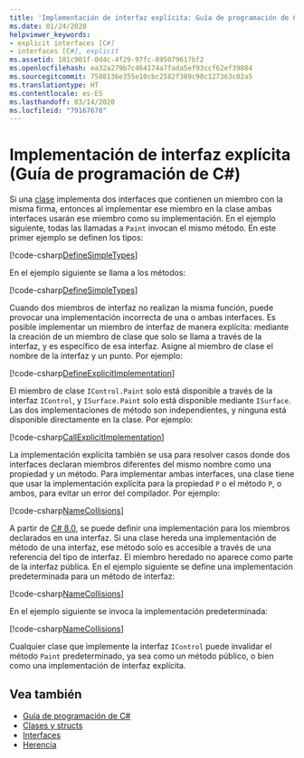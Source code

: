 ```yaml
---
title: 'Implementación de interfaz explícita: Guía de programación de C#'
ms.date: 01/24/2020
helpviewer_keywords:
- explicit interfaces [C#]
- interfaces [C#], explicit
ms.assetid: 181c901f-0d4c-4f29-97fc-895079617bf2
ms.openlocfilehash: ea32a279b7c464174a7fada5ef93ccf62ef39884
ms.sourcegitcommit: 7588136e355e10cbc2582f389c90c127363c02a5
ms.translationtype: HT
ms.contentlocale: es-ES
ms.lasthandoff: 03/14/2020
ms.locfileid: "79167678"
---
```

# <a name="explicit-interface-implementation-c-programming-guide"></a>Implementación de interfaz explícita (Guía de programación de C#)

Si una [clase](../../language-reference/keywords/class.md) implementa dos interfaces que contienen un miembro con la misma firma, entonces al implementar ese miembro en la clase ambas interfaces usarán ese miembro como su implementación. En el ejemplo siguiente, todas las llamadas a `Paint` invocan el mismo método. En este primer ejemplo se definen los tipos:

[!code-csharp[DefineSimpleTypes](~/samples/snippets/csharp/interfaces/ExplicitImplementation.cs#DefineTypes)]

En el ejemplo siguiente se llama a los métodos:

[!code-csharp[DefineSimpleTypes](~/samples/snippets/csharp/interfaces/ExplicitImplementation.cs#CallMethods)]

Cuando dos miembros de interfaz no realizan la misma función, puede provocar una implementación incorrecta de una o ambas interfaces. Es posible implementar un miembro de interfaz de manera explícita: mediante la creación de un miembro de clase que solo se llama a través de la interfaz, y es específico de esa interfaz. Asigne al miembro de clase el nombre de la interfaz y un punto. Por ejemplo:

[!code-csharp[DefineExplicitImplementation](~/samples/snippets/csharp/interfaces/ExplicitImplementation.cs#ExplicitImplementation)]

El miembro de clase `IControl.Paint` solo está disponible a través de la interfaz `IControl`, y `ISurface.Paint` solo está disponible mediante `ISurface`. Las dos implementaciones de método son independientes, y ninguna está disponible directamente en la clase. Por ejemplo:

[!code-csharp[CallExplicitImplementation](~/samples/snippets/csharp/interfaces/ExplicitImplementation.cs#CallExplicitImplementation)]

La implementación explícita también se usa para resolver casos donde dos interfaces declaran miembros diferentes del mismo nombre como una propiedad y un método. Para implementar ambas interfaces, una clase tiene que usar la implementación explícita para la propiedad `P` o el método `P`, o ambos, para evitar un error del compilador. Por ejemplo:

[!code-csharp[NameCollisions](~/samples/snippets/csharp/interfaces/ExplicitImplementation.cs#NameCollision)]

A partir de [C# 8.0](../../whats-new/csharp-8.md#default-interface-methods), se puede definir una implementación para los miembros declarados en una interfaz. Si una clase hereda una implementación de método de una interfaz, ese método solo es accesible a través de una referencia del tipo de interfaz. El miembro heredado no aparece como parte de la interfaz pública. En el ejemplo siguiente se define una implementación predeterminada para un método de interfaz:

[!code-csharp[NameCollisions](~/samples/snippets/csharp/interfaces/ExplicitImplementation.cs#DefaultImplementation)]

En el ejemplo siguiente se invoca la implementación predeterminada:

[!code-csharp[NameCollisions](~/samples/snippets/csharp/interfaces/ExplicitImplementation.cs#CallDefaultImplementation)]

Cualquier clase que implemente la interfaz `IControl` puede invalidar el método `Paint` predeterminado, ya sea como un método público, o bien como una implementación de interfaz explícita.

## <a name="see-also"></a>Vea también

- [Guía de programación de C#](../index.md)
- [Clases y structs](../classes-and-structs/index.md)
- [Interfaces](./index.md)
- [Herencia](../classes-and-structs/inheritance.md)
